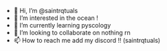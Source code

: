 - 👋 Hi, I’m @saintrqtuals
- 👀 I’m interested in the ocean !
- 🌱 I’m currently learning pyscology 
- 💞️ I’m looking to collaborate on nothing rn
- 📫 How to reach me add my discord !! (saintrqtuals)

<!---
saintrqtuals/saintrqtuals is a ✨ special ✨ repository because its `README.md` (this file) appears on your GitHub profile.
You can click the Preview link to take a look at your changes.
--->
